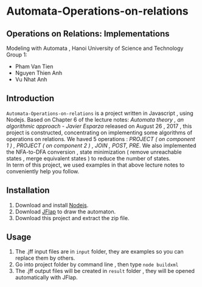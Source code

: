 # Automata-Operations-on-relations

## Operations on Relations: Implementations
Modeling with Automata , Hanoi University of Science and Technology  
Group 1:
  * Pham Van Tien
  * Nguyen Thien Anh
  * Vu Nhat Anh  
## Introduction
  ```Automata-Operations-on-relations``` is a project written in Javascript , using Nodejs. Based on Chapter 6 of the lecture notes: *Automata theory , an algorithmic approach - Javier Esparza*  released on August 26 , 2017 , this project is constructed, concentrating  on implementing some algorithms of operations on relations. We haved 5 operations : *PROJECT ( on component 1 ) , PROJECT ( on component 2 ) , JOIN , POST, PRE*. We also implemented the NFA-to-DFA conversion , state minimization ( remove unreachable states , merge equivalent states ) to reduce the number of states.  
  In term of this project, we used examples in that above lecture notes to conveniently help you follow. 
## Installation
1. Download and install [Nodejs](https://nodejs.org/en/).  
2. Download [JFlap](http://www.jflap.org) to draw the automaton.  
2. Download this project and extract the zip file.  
## Usage  
1. The .jff input files are in ```input``` folder, they are examples so you can replace them by others.  
2. Go into project folder by command line , then type ```node buildxml```
3. The .jff output files will be created in ```result``` folder , they will be opened automatically with JFlap.  
